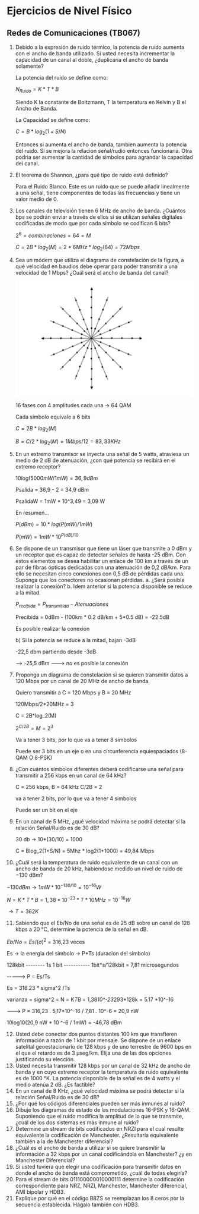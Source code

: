# Ejercicios de Nivel Físico
## Redes de Comunicaciones (TB067)
1. Debido a la expresión de ruido térmico, la potencia de ruido aumenta con el ancho de
banda utilizado. Si usted necesita incrementar la capacidad de un canal al doble, ¿duplicaría el
ancho de banda solamente?

    La potencia del ruido se define como:

    $N_{Ruido} = K*T*B$

    Siendo K la constante de Boltzmann, T la temperatura en Kelvin y B el Ancho de Banda.

    La Capacidad se define como:

    $C = B*log_{2}(1+S/N)$

    Entonces si aumenta el ancho de banda, tambien aumenta la potencia del ruido.
    Si se mejora la relacion señal/rudio entonces funcionaria. Otra podria ser aumentar la cantidad de simbolos para agrandar la capacidad del canal.
        


1. El teorema de Shannon, ¿para qué tipo de ruido está definido?

    Para el Ruido Blanco. Este es un ruido que se puede añadir linealmente a una señal, tiene componentes de todas las frecuencias y tiene un valor medio de 0.

2. Los canales de televisión tienen 6 MHz de ancho de banda. ¿Cuántos bps se podrán
enviar a través de ellos si se utilizan señales digitales codificadas de modo que por cada
símbolo se codifican 6 bits?

    $2^6 = combinaciones = 64 = M$ 

    $C = 2B*log_2(M) = 2*6MHz*log_2(64) = 72 Mbps$




1. Sea un módem que utiliza el diagrama de constelación de la figura, a qué velocidad en
baudios debe operar para poder transmitir a una velocidad de 1 Mbps? ¿Cuál será el ancho de
banda del canal?

    ![alt text](image-8.png)

    16 fases con 4 amplitudes cada una -> 64 QAM

    Cada simbolo equivale a 6 bits

    $C = 2B*log_2(M)$

    $B = C/2*log_2(M) = 1 Mbps/12 = 83,33 KHz$



5. En un extremo transmisor se inyecta una señal de 5 watts, atraviesa un medio de 2 dB
de atenuación, ¿con qué potencia se recibirá en el extremo receptor?

    
    $10log(5000mW/1mW) = 36,9 dBm$

    Psalida = 36,9 - 2 = 34,9 dBm

    PsalidaW = 1mW * 10^3,49 = 3,09 W


    En resumen...
    
    $P(dBm) = 10*log(P(mW)/1mW)$

    $P(mW) = 1mW*10^{P(dB)/10}$


6. Se dispone de un transmisor que tiene un láser que transmite a 0 dBm y un receptor
que es capaz de detectar señales de hasta -25 dBm. Con estos elementos se desea habilitar un
enlace de 100 km a través de un par de fibras ópticas dedicadas con una atenuación de 0,2
dB/km. Para ello se necesitan cinco conexiones con 0,5 dB de pérdidas cada una. Suponga que
los conectores no ocasionan pérdidas.
a. ¿Será posible realizar la conexión?
b. Idem anterior si la potencia disponible se reduce a la mitad.

    $P_{recibida} = P_{transmitida} - Atenuaciones$

    Precibida = 0dBm - (100km * 0.2 dB/km + 5*0.5 dB) = -22.5dB

    Es posible realizar la conexión

    b) Si la potencia se reduce a la mitad, bajan -3dB

    -22,5 dbm partiendo desde -3dB 

    --> -25,5 dBm ---> no es posible la conexión



7. Proponga un diagrama de constelación si se quieren transmitir datos a 120 Mbps por
un canal de 20 MHz de ancho de banda.

    Quiero transmitir a C = 120 Mbps y B = 20 MHz

    120Mbps/2*20MHz = 3

    C = 2B*log_2(M)

    $2^{C/2B} = M = 2^{3}$

    Va a tener 3 bits, por lo que va a tener 8 simbolos

    Puede ser 3 bits en un eje o en una circunferencia equiespaciados (8-QAM O 8-PSK)


8. ¿Con cuántos símbolos diferentes deberá codificarse una señal para transmitir a 256
kbps en un canal de 64 kHz?

    C = 256 kbps, B = 64 kHz
    C/2B = 2

    va a tener 2 bits, por lo que va a tener 4 simbolos

    Puede ser un bit en el eje

9. En un canal de 5 MHz, ¿qué velocidad máxima se podrá detectar si la relación
Señal/Ruido es de 30 dB?

    30 db -> 10*(30/10) = 1000

    C = Blog_2(1+S/N) = 5Mhz * log2(1+1000) = 49,84 Mbps

10.  ¿Cuál será la temperatura de ruido equivalente de un canal con un ancho de banda de
20 kHz, habiéndose medido un nivel de ruido de −130 dBm?

$-130 dBm \rightarrow 1mW * 10^{-130/10} = 10^{-16} W$ 

$N = K*T*B = 1,38*10^{-23} * T * 10MHz = 10^{-16} W$

$\rightarrow T = 362K$

11.  Sabiendo que el Eb/No de una señal es de 25 dB sobre un canal de 128 kbps a 20 °C,
determine la potencia de la señal en dB.

$Eb/No = Es / (\sigma)^2$ = 316,23 veces

Es -> la energia del simbolo -> P*Ts (duracion del simbolo)

128kbit -------- 1s
1 bit ----------- 1bit*s/128kbit = 7,81 microsegundos


-----> P = Es/Ts

Es = 316.23 * sigma^2 /Ts 

varianza = sigma^2 = N = K*T*B = 1,38*10^-23*293*128k = 5.17 *10^-16



---> P = 316,23 . 5,17*10^-16 / 7,81 . 10^-6 = 20,9 nW


10log10(20,9 nW * 10 ^-6 / 1mW) = -46,78 dBm 

12.  Usted debe conectar dos puntos distantes 100 km que transfieren información a razón
de 1 kbit por mensaje. Se dispone de un enlace satelital geoestacionario de 128 kbps y de uno
terrestre de 9600 bps en el que el retardo es de 3 μseg/km. Elija una de las dos opciones
justificando su elección.
13.  Usted necesita transmitir 128 kbps por un canal de 32 kHz de ancho de banda y en
cuyo extremo receptor la temperatura de ruido equivalente es de 1000 °K. La potencia
disponible de la señal es de 4 watts y el medio atenúa 2 dB. ¿Es factible?
14.  En un canal de 8 KHz, ¿qué velocidad máxima se podrá detectar si la relación
Señal/Ruido es de 30 dB?
15.  ¿Por qué los códigos diferenciales pueden ser más inmunes al ruido?
16.  Dibuje los diagramas de estado de las modulaciones 16-PSK y 16-QAM. Suponiendo
que el ruido modifica la amplitud de lo que se transmite, ¿cuál de los dos sistemas es más
inmune al ruido?
17.  Determine un stream de bits codificados en NRZI para el cual resulte equivalente la
codificación de Manchester. ¿Resultaría equivalente también a la de Manchester diferencial?
18.  ¿Cuál es el ancho de banda a utilizar si se quiere transmitir la información a 32 kbps
por un canal codificándola en Manchester? ¿y en Manchester Diferencial?
19.  Si usted tuviera que elegir una codificación para transmitir datos en donde el ancho de
banda está comprometido, ¿cuál de todas elegiría?
20.  Para el stream de bits 011100000010000111 determine la codificación
correspondiente para NRZ, NRZI, Manchester, Manchester diferencial, AMI bipolar y HDB3.
21.  Explique por qué en el código B8ZS se reemplazan los 8 ceros por la secuencia
establecida. Hágalo también con HDB3.
